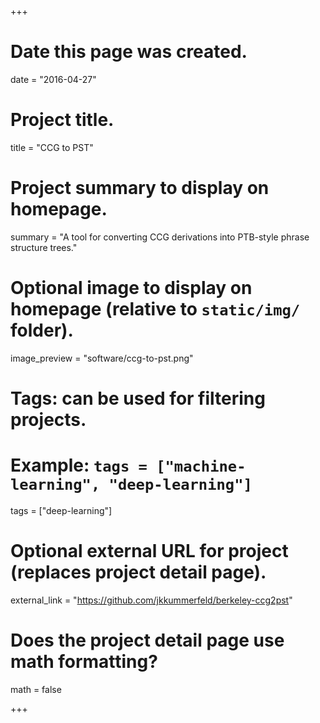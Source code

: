 +++
# Date this page was created.
date = "2016-04-27"

# Project title.
title = "CCG to PST"

# Project summary to display on homepage.
summary = "A tool for converting CCG derivations into PTB-style phrase structure trees."

# Optional image to display on homepage (relative to `static/img/` folder).
image_preview = "software/ccg-to-pst.png"

# Tags: can be used for filtering projects.
# Example: `tags = ["machine-learning", "deep-learning"]`
tags = ["deep-learning"]

# Optional external URL for project (replaces project detail page).
external_link = "https://github.com/jkkummerfeld/berkeley-ccg2pst"

# Does the project detail page use math formatting?
math = false

+++

